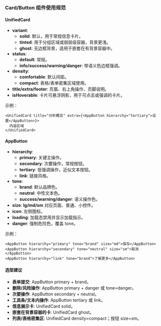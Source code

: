 ### Card/Button 组件使用规范

#### UnifiedCard
- **variant**: 
  - **solid**: 默认，用于常规信息卡片。
  - **tinted**: 用于分组区域或弱层级容器，背景更浅。
  - **ghost**: 无边框背景，适用于嵌套在有背景容器中。
- **status**:
  - **default**: 常规。
  - **info/success/warning/danger**: 带语义色边框强调。
- **density**:
  - **comfortable**: 默认间距。
  - **compact**: 表格/表单密集区域使用。
- **title/extra/footer**: 页眉、右上角操作、页脚说明。
- **isHoverable**: 卡片可悬浮阴影，用于可点击或强调的卡片。

示例：
```tsx
<UnifiedCard title="分析概览" extra={<AppButton hierarchy="tertiary">设置</AppButton>}>
  内容区域
</UnifiedCard>
```

#### AppButton
- **hierarchy**:
  - **primary**: 关键主操作。
  - **secondary**: 次要操作，常规按钮。
  - **tertiary**: 低强调操作，近似文本按钮。
  - **link**: 链接风格。
- **tone**:
  - **brand**: 默认品牌色。
  - **neutral**: 中性文本色。
  - **success/warning/danger**: 语义操作色。
- **size**: **lg/md/sm** 对应页面、普通、小控件。
- **icon**: 左侧图标。
- **loading**: 加载态禁用并显示加载指示。
- **danger**: 强制危险色，覆盖 tone。

示例：
```tsx
<AppButton hierarchy="primary" tone="brand" size="md">保存</AppButton>
<AppButton hierarchy="secondary" tone="neutral" size="sm">取消</AppButton>
<AppButton hierarchy="link" tone="brand">了解更多</AppButton>
```

#### 选型建议
- **表单提交**: AppButton primary + brand。
- **删除/风险操作**: AppButton primary + danger 或 tone=danger。
- **次要操作**: AppButton secondary + neutral。
- **工具条/文本内操作**: AppButton tertiary 或 link。
- **信息展示卡**: UnifiedCard solid。
- **嵌套在背景容器的卡**: UnifiedCard ghost。
- **列表/表格密集区**: UnifiedCard density=compact；按钮 size=sm。

